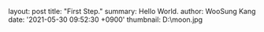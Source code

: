 layout: post
title:  "First Step."
summary: Hello World.
author: WooSung Kang
date: '2021-05-30 09:52:30 +0900'
thumbnail: D:\moon.jpg
